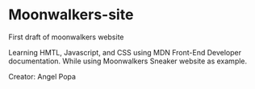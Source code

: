 # Moonwalkers-site
First draft of moonwalkers website

Learning HMTL, Javascript, and CSS using MDN Front-End Developer documentation.
While using Moonwalkers Sneaker website as example.

Creator: Angel Popa
